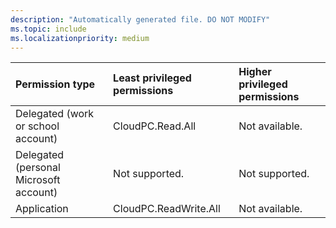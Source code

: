 ```yaml
---
description: "Automatically generated file. DO NOT MODIFY"
ms.topic: include
ms.localizationpriority: medium
---
```


|Permission type|Least privileged permissions|Higher privileged permissions|
|:---|:---|:---|
|Delegated (work or school account)|CloudPC.Read.All|Not available.|
|Delegated (personal Microsoft account)|Not supported.|Not supported.|
|Application|CloudPC.ReadWrite.All|Not available.|

